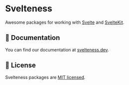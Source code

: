 # Svelteness

Awesome packages for working with [Svelte][svelte] and [SvelteKit][svelte-kit].

[svelte]: https://svelte.dev
[svelte-kit]: https://kit.svelte.dev

## 📖 Documentation

You can find our documentation at [svelteness.dev](https://www.svelteness.dev).

## 📝 License

Svelteness packages are [MIT licensed](./LICENSE).

